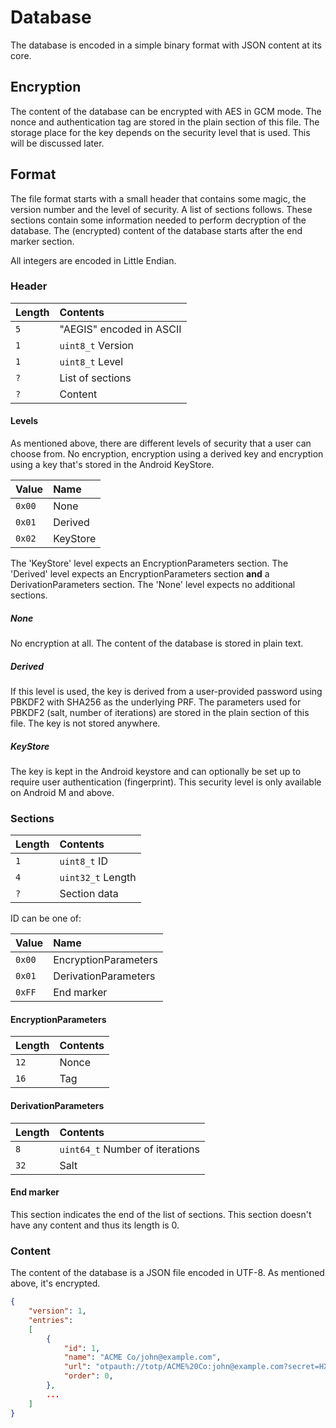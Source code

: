 # Database

The database is encoded in a simple binary format with JSON content at its
core.

## Encryption

The content of the database can be encrypted with AES in GCM mode. The nonce
and authentication tag are stored in the plain section of this file. The
storage place for the key depends on the security level that is used. This will
be discussed later.

## Format

The file format starts with a small header that contains some magic, the
version number and the level of security. A list of sections follows. These
sections contain some information needed to perform decryption of the database.
The (encrypted) content of the database starts after the end marker section.

All integers are encoded in Little Endian.

### Header

| Length | Contents                 |
|:-------|:-------------------------|
| `5`    | "AEGIS" encoded in ASCII |
| `1`    | `uint8_t` Version        |
| `1`    | `uint8_t` Level          |
| `?`    | List of sections         |
| `?`    | Content                  |

#### Levels

As mentioned above, there are different levels of security that a user can
choose from. No encryption, encryption using a derived key and encryption using
a key that's stored in the Android KeyStore.

| Value  | Name     |
|:-------|:---------|
| `0x00` | None     |
| `0x01` | Derived  |
| `0x02` | KeyStore |

The 'KeyStore' level expects an EncryptionParameters section. The 'Derived'
level expects an EncryptionParameters section **and** a DerivationParameters section.
The 'None' level expects no additional sections.

##### None

No encryption at all. The content of the database is stored in plain text.

##### Derived

If this level is used, the key is derived from a user-provided password using
PBKDF2 with SHA256 as the underlying PRF. The parameters used for PBKDF2 (salt,
number of iterations) are stored in the plain section of this file. The key is
not stored anywhere.

##### KeyStore

The key is kept in the Android keystore and can optionally be set up to require
user authentication (fingerprint). This security level is only available on
Android M and above.

### Sections

| Length | Contents          |
|:-------|:------------------|
| `1`    | `uint8_t` ID      |
| `4`    | `uint32_t` Length |
| `?`    | Section data      |

ID can be one of:

| Value  | Name                 |
|:-------|:---------------------|
| `0x00` | EncryptionParameters |
| `0x01` | DerivationParameters |
| `0xFF` | End marker           |

#### EncryptionParameters

| Length | Contents |
|:-------|:---------|
| `12`   | Nonce    |
| `16`   | Tag      |

#### DerivationParameters

| Length | Contents                        |
|:-------|:--------------------------------|
| `8`    | `uint64_t` Number of iterations |
| `32`   | Salt                            |

#### End marker

This section indicates the end of the list of sections. This section doesn't
have any content and thus its length is 0.

### Content

The content of the database is a JSON file encoded in UTF-8. As mentioned
above, it's encrypted.

``` json
{
    "version": 1,
    "entries":
    [
        {
            "id": 1,
            "name": "ACME Co/john@example.com",
            "url": "otpauth://totp/ACME%20Co:john@example.com?secret=HXDMVJECJJWSRB3HWIZR4IFUGFTMXBOZ&issuer=ACME%20Co&algorithm=SHA1&digits=6&period=30",
            "order": 0,
        },
        ...
    ]
}
```
